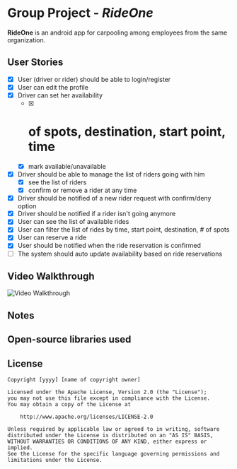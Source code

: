 # Group Project - *RideOne*

**RideOne** is an android app for carpooling among employees from the same organization.

## User Stories

* [X] User (driver or rider) should be able to login/register
* [X] User can edit the profile
* [X] Driver can set her availability 
  * [X] # of spots, destination, start point, time
  * [X] mark available/unavailable
* [X] Driver should be able to manage the list of riders going with him
  * [X] see the list of riders
  * [X] confirm or remove a rider at any time
* [X] Driver should be notified of a new rider request with confirm/deny option
* [X] Driver should be notified if a rider isn't going anymore
* [X] User can see the list of available rides
* [X] User can filter the list of rides by time, start point, destination, # of spots
* [X] User can reserve a ride
* [X] User should be notified when the ride reservation is confirmed
* [ ] The system should auto update availability based on ride reservations

## Video Walkthrough 

![Video Walkthrough](rideone_v1.gif)

## Notes

## Open-source libraries used

## License

    Copyright [yyyy] [name of copyright owner]

    Licensed under the Apache License, Version 2.0 (the "License");
    you may not use this file except in compliance with the License.
    You may obtain a copy of the License at

        http://www.apache.org/licenses/LICENSE-2.0

    Unless required by applicable law or agreed to in writing, software
    distributed under the License is distributed on an "AS IS" BASIS,
    WITHOUT WARRANTIES OR CONDITIONS OF ANY KIND, either express or implied.
    See the License for the specific language governing permissions and
    limitations under the License.
